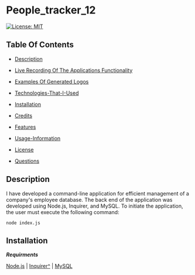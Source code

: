 # People_tracker_12

[![License: MIT](https://img.shields.io/badge/License-MIT-yellow.svg)](https://opensource.org/licenses/MIT)

## Table Of Contents

* [Description](#description)

* [Live Recording Of The Applications Functionality](#live-recording-of-the-applications-functionality)

* [Examples Of Generated Logos](#examples-of-generated-logos)

* [Technologies-That-I-Used](#Technologies-That-I-Used)

* [Installation](#installation)

* [Credits](#credits)

* [Features](#features)

* [Usage-Information](#usage-information)

* [License](#license)

* [Questions](#questions)



## Description
I have developed a command-line application for efficient management of a company's employee database. The back end of the application was developed using Node.js, Inquirer, and MySQL. To initiate the application, the user must execute the following command:

    node index.js

## Installation
***Requirments***

[Node.js](https://nodejs.org/en/)  |  [Inquirer^](https://www.npmjs.com/package/inquirer)  |  [MySQL](https://www.npmjs.com/package/mysql2)



















